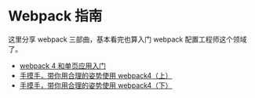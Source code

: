 # Webpack 指南

这里分享 webpack 三部曲，基本看完也算入门 webpack 配置工程师这个领域了。

* [webpack 4 和单页应用入门](https://github.com/wallstreetcn/webpack-and-spa-guide)
* [手摸手，带你用合理的姿势使用 webpack4（上）](https://juejin.im/post/5b56909a518825195f499806)
* [手摸手，带你用合理的姿势使用 webpack4（下）](https://juejin.im/post/5b5d6d6f6fb9a04fea58aabc)

